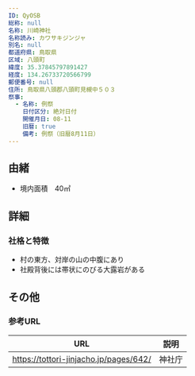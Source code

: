 ```yaml
---
ID: QyOSB
総称: null
名称: 川崎神社
名称読み: カワサキジンジャ
別名: null
都道府県: 鳥取県
区域: 八頭町
緯度: 35.37845797891427
経度: 134.26733720566799
郵便番号: null
住所: 鳥取県八頭郡八頭町見槻中５０３
祭事:
  - 名称: 例祭
    日付区分: 絶対日付
    開催月日: 08-11
    旧暦: true
    備考: 例祭（旧暦8月11日）
---
```


## 由緒

- 境内面積　40㎡

## 詳細

### 社格と特徴

- 村の東方、対岸の山の中腹にあり
- 社殿背後には帯状にのびる大露岩がある

## その他

### 参考URL

| URL                                    | 説明   |
| -------------------------------------- | ------ |
| https://tottori-jinjacho.jp/pages/642/ | 神社庁 |
